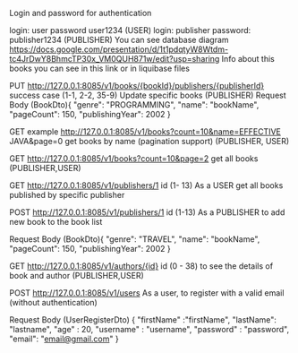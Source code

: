 Login and password for authentication

login: user password user1234 (USER) login: publisher password: publisher1234 (PUBLISHER) You can see database diagram https://docs.google.com/presentation/d/1t1pdqtyW8Wtdm-tc4JrDwY8BhmcTP30x_VM0QUH871w/edit?usp=sharing Info about this books you can see in this link or in liquibase files

PUT http://127.0.0.1:8085/v1/books/{bookId}/publishers/{publisherId} success case (1-1, 2-2, 35-9) Update specific books (PUBLISHER) Request Body (BookDto){ "genre": "PROGRAMMING", "name": "bookName", "pageCount": 150, "publishingYear": 2002 }

GET example http://127.0.0.1:8085/v1/books?count=10&name=EFFECTIVE JAVA&page=0 get books by name (pagination support) (PUBLISHER, USER)

GET http://127.0.0.1:8085/v1/books?count=10&page=2 get all books (PUBLISHER,USER)

GET http://127.0.0.1:8085/v1/publishers/1 id (1- 13) As a USER get all books published by specific publisher

POST http://127.0.0.1:8085/v1/publishers/1 id (1-13) As a PUBLISHER to add new book to the book list

Request Body (BookDto){ "genre": "TRAVEL", "name": "bookName", "pageCount": 150, "publishingYear": 2002 }

GET http://127.0.0.1:8085/v1/authors/{id} id (0 - 38) to see the details of book and author (PUBLISHER,USER)

POST http://127.0.0.1:8085/v1/users As a user, to register with a valid email (without authentication)

Request Body (UserRegisterDto) { "firstName" :"firstName", "lastName": "lastname", "age" : 20,
"username" : "username",
"password" : "password", "email": "email@gmail.com"
}
